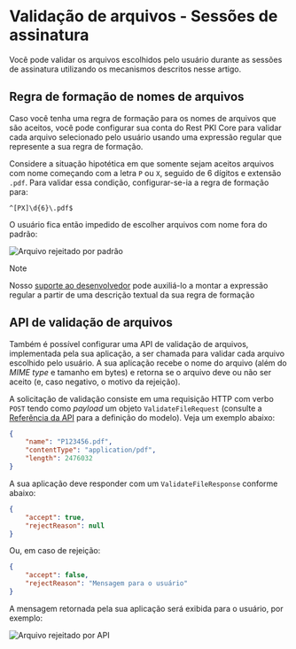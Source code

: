 ﻿# Validação de arquivos - Sessões de assinatura

Você pode validar os arquivos escolhidos pelo usuário durante as sessões de assinatura utilizando os mecanismos descritos nesse artigo.

<a name="pattern" />

## Regra de formação de nomes de arquivos

Caso você tenha uma regra de formação para os nomes de arquivos que são aceitos, você pode configurar sua conta do Rest PKI Core para validar cada arquivo
selecionado pelo usuário usando uma expressão regular que represente a sua regra de formação.

Considere a situação hipotética em que somente sejam aceitos arquivos com nome começando com a letra `P` ou `X`, seguido de 6 dígitos e extensão `.pdf`.
Para validar essa condição, configurar-se-ia a regra de formação para:

```plaintext
^[PX]\d{6}\.pdf$
```

O usuário fica então impedido de escolher arquivos com nome fora do padrão:

![Arquivo rejeitado por padrão](../../../../../../rest-pki/core/file-rejected-pattern.png)

> [!NOTE]
> Nosso [suporte ao desenvolvedor](mailto:suporte@lacunasoftware.com) pode auxiliá-lo a montar a expressão regular a partir de uma descrição textual da sua
> regra de formação

<a name="api" />

## API de validação de arquivos

Também é possível configurar uma API de validação de arquivos, implementada pela sua aplicação, a ser chamada para validar cada arquivo escolhido pelo usuário.
A sua aplicação recebe o nome do arquivo (além do *MIME type* e tamanho em bytes) e retorna se o arquivo deve ou não ser aceito (e, caso negativo, o motivo da
rejeição).

A solicitação de validação consiste em uma requisição HTTP com verbo `POST` tendo como *payload* um objeto `ValidateFileRequest` (consulte a
[Referência da API](https://core-hml.pki.rest/swagger) para a definição do modelo). Veja um exemplo abaixo:

```json
{
	"name": "P123456.pdf",
	"contentType": "application/pdf",
	"length": 2476032
}
```

A sua aplicação deve responder com um `ValidateFileResponse` conforme abaixo:

```json
{
	"accept": true,
	"rejectReason": null
}
```

Ou, em caso de rejeição:

```json
{
	"accept": false,
	"rejectReason": "Mensagem para o usuário"
}
```

A mensagem retornada pela sua aplicação será exibida para o usuário, por exemplo:

![Arquivo rejeitado por API](../../../../../../rest-pki/core/file-rejected-api.png)

